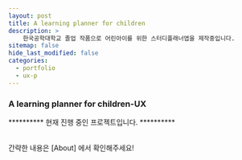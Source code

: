 ```yaml
---
layout: post
title: A learning planner for children
description: >
    한국공학대학교 졸업 작품으로 어린아이를 위한 스터디플래너앱을 제작중입니다.
sitemap: false
hide_last_modified: false
categories:
  - portfolio
  - ux-p
---
```


### A learning planner for children-UX

********** 현재 진행 중인 프로젝트입니다. **********

  <br>
간략한 내용은 [About] 에서 확인해주세요!

[About]: /about/#my-project


